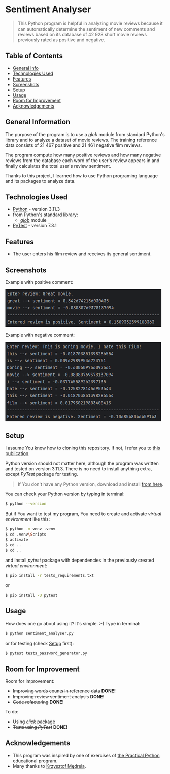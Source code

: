 # Sentiment Analyser
> This Python program is helpful in analyzing movie reviews because it can automatically determine the sentiment 
> of new comments and reviews based on its database of 42 928 short movie reviews previously rated as positive
> and negative.


## Table of Contents
* [General Info](#general-information)
* [Technologies Used](#technologies-used)
* [Features](#features)
* [Screenshots](#screenshots)
* [Setup](#setup)
* [Usage](#usage)
* [Room for Improvement](#room-for-improvement)
* [Acknowledgements](#acknowledgements)


## General Information
The purpose of the program is to use a _glob_ module from standard Python's library and to analyze a dataset 
of movie reviews. The training reference data consists of 21 467 positive and 21 461 negative film reviews.

The program compute how many positive reviews and how many negative reviews from the database each word 
of the user's review appears in and finally calculates the total user's review sentiment.

Thanks to this project, I learned how to use Python programing language and its packages to analyze data.


## Technologies Used
- [Python](https://www.python.org/) - version 3.11.3
- from Python's standard library:
  - [_glob_](https://docs.python.org/3/library/glob.html) module
- [PyTest](https://pytest.org/) - version 7.3.1


## Features
- The user enters his film review and receives its general sentiment.

## Screenshots
Example with positive comment:

![Example screenshot with positive movie review](./img/screenshot_1.png)

Example with negative comment:

![Example screenshot with negative movie review](./img/screenshot_2.png)

## Setup
I assume You know how to cloning this repository. If not, I refer you to 
[this publication](https://docs.github.com/en/repositories/creating-and-managing-repositories/cloning-a-repository).

Python version should not matter here, although the program was written and tested on version 3.11.3. 
There is no need to install anything extra, except _PyTest_ package for testing.

> If You don't have any Python version, download and install [from here](https://www.python.org/).

You can check your Python version by typing in terminal:
```bash
$ python --version
```

But if You want to test my program, You need to create and activate _virtual environment_ like this:
```bash
$ python -m venv .venv
$ cd .venv\Scripts
$ activate
$ cd ..
$ cd ..
```
and install _pytest_ package with dependencies in the previously created _virtual environment_:
``` bash
$ pip install -r tests_requirements.txt
```
or
``` bash
$ pip install -U pytest
```

## Usage
How does one go about using it? It's simple. :-) Type in terminal:
```bash
$ python sentiment_analyser.py
```
or for testing (check [Setup](#setup) first):
```bash
$ pytest tests_password_generator.py
```


## Room for Improvement
Room for improvement:
- ~~Improving words counts in reference data~~ **DONE!**
- ~~Improving review sentiment analysis~~ **DONE!**
- ~~Code refactoring~~ **DONE!**

To do:
- Using _click_ package
- ~~Tests using _PyTest_~~ **DONE!**


## Acknowledgements
- This program was inspired by one of exercises of
[the Practical Python](https://praktycznypython.pl/) educational program.
- Many thanks to [Krzysztof Mędrela](https://medrela.com/).
